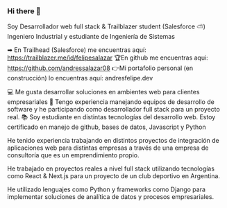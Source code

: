 ### Hi there 👋

Soy Desarrollador web full stack & Trailblazer student (Salesforce ⛅)
Ingeniero Industrial y estudiante de Ingeniería de Sistemas

➡ En Trailhead (Salesforce) me encuentras aquí: https://trailblazer.me/id/felipesalazar
🏆En github me encuentras aqui: https://github.com/andressalazar08
👉Mi portafolio personal (en construcción) lo encuentras aquí: andresfelipe.dev

💻 Me gusta desarrollar soluciones en ambientes web para clientes empresariales
🚀 Tengo experiencia manejando equipos de desarrollo de software y he participando como desarrollador full stack para un proyecto real.
📚 Soy estudiante en distintas tecnologías del desarrollo web. Estoy certificado en manejo de github, bases de datos, Javascript y Python

He tenido experiencia trabajando en distintos proyectos de integración de aplicaciones web para distintas empresas a través de una empresa de consultoría que es un emprendimiento propio. 

He trabajado en proyectos reales a nivel full stack utilizando tecnologías como React & Next.js para un proyecto de un club deportivo en Argentina.

He utilizado lenguajes como Python y frameworks como Django para implementar soluciones de analítica de datos y procesos empresariales.
<!--
**andressalazar08/andressalazar08** is a ✨ _special_ ✨ repository because its `README.md` (this file) appears on your GitHub profile.

Here are some ideas to get you started:

- 🔭 I’m currently working on ...
- 🌱 I’m currently learning ...
- 👯 I’m looking to collaborate on ...
- 🤔 I’m looking for help with ...
- 💬 Ask me about ...
- 📫 How to reach me: ...
- 😄 Pronouns: ...
- ⚡ Fun fact: ...
-->
